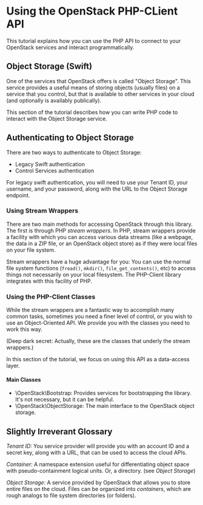 # Using the OpenStack PHP-CLient API

This tutorial explains how you can use the PHP API to connect to your OpenStack
services and interact programmatically.

## Object Storage (Swift)

One of the services that OpenStack offers is called "Object Storage".
This service provides a useful means of storing objects (usually files)
on a service that you control, but that is available to other services
in your cloud (and optionally is availably publically).

This section of the tutorial describes how you can write PHP code to
interact with the Object Storage service.

## Authenticating to Object Storage

There are two ways to authenticate to Object Storage:

- Legacy Swift authentication
- Control Services authentication

For legacy swift authentication, you will need to use your Tenant ID, your username,
and your password, along with the URL to the Object Storage endpoint.

### Using Stream Wrappers

There are two main methods for accessing OpenStack through this library.
The first is through PHP *stream wrappers*. In PHP, stream wrappers
provide a facility with which you can access various data streams (like
a webpage, the data in a ZIP file, or an OpenStack object store) as if
they were local files on your file system.

Stream wrappers have a huge advantage for you: You can use the normal
file system functions (`fread()`, `mkdir()`, `file_get_contents()`, etc)
to access things not necessarily on your local filesystem. The PHP-Client
library integrates with this facility of PHP.


### Using the PHP-Client Classes

While the stream wrappers are a fantastic way to accomplish many common
tasks, sometimes you need a finer level of control, or you wish to use
an Object-Oriented API. We provide you with the classes you need to work
this way.

(Deep dark secret: Actually, these are the classes that underly the
stream wrappers.)

In this section of the tutorial, we focus on using this API as a
data-access layer.

#### Main Classes

- \OpenStack\Bootstrap: Provides services for bootstrapping the library.
  It's not necessary, but it can be helpful.
- \OpenStack\ObjectStorage: The main interface to the OpenStack object
  storage.

## Slightly Irreverant Glossary

*Tenant ID:* You service provider will provide you with
an account ID and a secret key, along with a URL, that can be used to
access the cloud APIs.

*Container:* A namespace extension useful for differentiating object
space with pseudo-containment logical units. Or, a directory. (see
_Object Storage_)

*Object Storage:* A service provided by OpenStack that allows you to store
entire files on the cloud. Files can be organized into _containers_, which are
rough analogs to file system directories (or folders).


